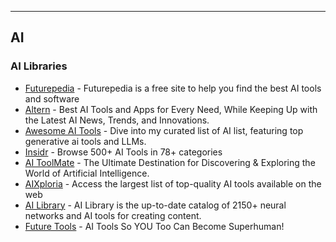 ---
## AI

### AI Libraries

* [Futurepedia](https://www.futurepedia.io/) - Futurepedia is a free site to help you find the best AI tools and software
* [Altern](https://altern.ai/) - Best AI Tools and Apps for Every Need, While Keeping Up with the Latest AI News, Trends, and Innovations.
* [Awesome AI Tools](https://github.com/mahseema/awesome-ai-tools?tab=readme-ov-file#editors-choice) - Dive into my curated list of AI list, featuring top generative ai tools and LLMs.
* [Insidr](https://www.insidr.ai/ai-tools/) - Browse 500+ AI Tools in 78+ categories
* [AI ToolMate](https://www.aitoolmate.com/) - The Ultimate Destination for Discovering & Exploring the World of Artificial Intelligence.
* [AIXploria](https://www.aixploria.com/en/) - Access the largest list of top-quality AI tools available on the web
* [AI Library](https://library.phygital.plus/) - AI Library is the up-to-date catalog of 2150+ neural networks and AI tools for creating content.
* [Future Tools](https://www.futuretools.io/) - AI Tools So YOU Too Can Become Superhuman!
